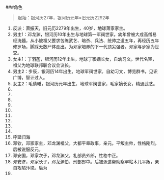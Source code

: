 ###角色  
>起始：银河历27年，银河历元年=旧元历2292年

1. 反派：萧振天，旧元历2279年出生，40岁，地球萧家家主。
2. 男主1：邓龙渊，银河历10年出生与地球第一军阀世家，幼年曾被大成高僧易经洗髓，从小被祖父要求苦练武艺、暗杀、兵法、统帅之道五年，再经历五年修罗场，脚踩无数尸体走出。为邓家培养的下一代顶尖强者。邓家与步家为世交。
3. 女主1：丁羽菡，银河历12年出生，地球丁家嫡长女，自幼习文。世代名宦，祖父为地球联邦联合议会议长。
4. 男主2：步辰，银河历14年出生，地球军阀世家，自幼习文，博览群书，见识广博，智计过人。
5. 女主2：毛倩曦，银河历元年出生，地球军阀世家，毛家嫡长女，精通武艺。
6. 
7. 
8. 
9. 
10. 
11. 
12. 
13. 
14. 
15. 呼延归海
16. 邓钦，邓家家主，邓龙渊祖父，大都平章政事，亲元，平叛主帅，性格刚烈。后被说服反元。
17. 邓安国，邓家次子，邓龙渊父，礼部员外郎，性格中正。
18. 邓安济，邓家长子，邓龙渊伯，刑部郎中。后被派遣帮助察罕帖木儿平叛，亲自攻陷汴梁。后为
19. 
